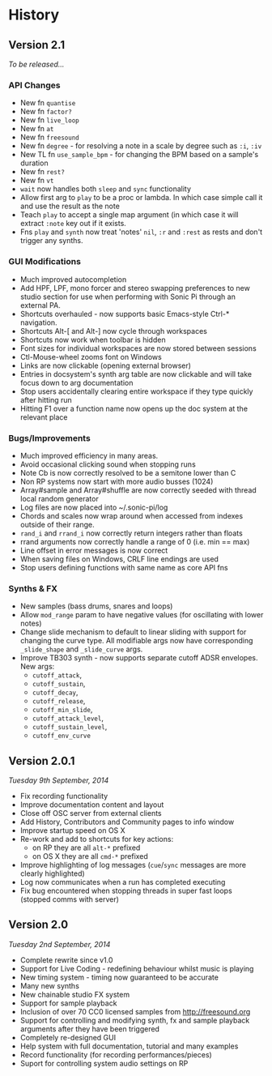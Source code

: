 # History

## Version 2.1
*To be released...*

### API Changes
* New fn `quantise`
* New fn `factor?`
* New fn `live_loop` 
* New fn `at` 
* New fn `freesound`
* New fn `degree` - for resolving a note in a scale by degree such as `:i`, `:iv`
* New TL fn `use_sample_bpm` - for changing the BPM based on a sample's duration
* New fn `rest?`
* New fn `vt`
* `wait` now handles both `sleep` and `sync` functionality 
* Allow first arg to `play` to be a proc or lambda. In which case simple call it and use the result as the note
* Teach `play` to accept a single map argument (in which case it will extract `:note` key out if it exists.
* Fns `play` and `synth` now treat 'notes' `nil`, `:r` and `:rest` as rests and don't trigger any synths. 


### GUI Modifications

* Much improved autocompletion
* Add HPF, LPF, mono forcer and stereo swapping preferences to new studio section for use when performing with Sonic Pi through an external PA.
* Shortcuts overhauled - now supports basic Emacs-style Ctrl-* navigation.
* Shortcuts Alt-[ and Alt-] now cycle through workspaces
* Shortcuts now work when toolbar is hidden
* Font sizes for individual workspaces are now stored between sessions
* Ctl-Mouse-wheel zooms font on Windows
* Links are now clickable (opening external browser)
* Entries  in docsystem's synth arg table are now clickable and will take focus down to arg documentation
* Stop users accidentally clearing entire workspace if they type quickly after hitting run
* Hitting F1 over a function name now opens up the doc system at the relevant place

### Bugs/Improvements
* Much improved efficiency in many areas.
* Avoid occasional clicking sound when stopping runs
* Note Cb is now correctly resolved to be a semitone lower than C
* Non RP systems now start with more audio busses (1024)
* Array#sample and Array#shuffle are now correctly seeded with thread local random generator
* Log files are now placed into ~/.sonic-pi/log
* Chords and scales now wrap around when accessed from indexes outside of their range.
* `rand_i` and `rrand_i` now correctly return integers rather than floats
* rrand arguments now correctly handle a range of 0 (i.e. min == max)
* Line offset in error messages is now correct
* When saving files on Windows, CRLF line endings are used
* Stop users defining functions with same name as core API fns


### Synths & FX
* New samples (bass drums, snares and loops)
* Allow `mod_range` param to have negative values (for oscillating with lower notes)
* Change slide mechanism to default to linear sliding with support for changing the curve type. All modifiable args now have corresponding  `_slide_shape` and `_slide_curve` args.
* Improve TB303 synth - now supports separate cutoff ADSR envelopes. New args:
  - `cutoff_attack`, 
  - `cutoff_sustain`, 
  - `cutoff_decay`, 
  - `cutoff_release`, 
  - `cutoff_min_slide`, 
  - `cutoff_attack_level`, 
  - `cutoff_sustain_level`,
  - `cutoff_env_curve`


## Version 2.0.1
*Tuesday 9th September, 2014*

* Fix recording functionality
* Improve documentation content and layout
* Close off OSC server from external clients
* Add History, Contributors and Community pages to info window
* Improve startup speed on OS X
* Re-work and add to shortcuts for key actions:
  - on RP they are all `alt-*` prefixed
  - on OS X they are all `cmd-*` prefixed
* Improve highlighting of log messages (`cue`/`sync` messages are more clearly highlighted)
* Log now communicates when a run has completed executing
* Fix bug encountered when stopping threads in super fast loops (stopped comms with server)

## Version 2.0
*Tuesday 2nd September, 2014*

* Complete rewrite since v1.0
* Support for Live Coding - redefining behaviour whilst music is playing
* New timing system - timing now guaranteed to be accurate
* Many new synths
* New chainable studio FX system 
* Support for sample playback
* Inclusion of over 70 CC0 licensed samples from http://freesound.org
* Support for controlling and modifying synth, fx and sample playback
  arguments after they have been triggered
* Completely re-designed GUI
* Help system with full documentation, tutorial and many examples
* Record functionality (for recording performances/pieces)
* Suport for controlling system audio settings on RP

